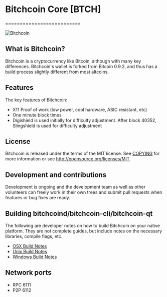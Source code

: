 # Bitchcoin Core [BTCH]
==========================

![Bitchcoin](http://i.imgur.com/O3jzScK.png)

## What is Bitchcoin?
Bitchcoin is a cryptocurrency like Bitcoin, although with many key differences. Bitchcoin's wallet is forked from Bitcoin 0.9.2, and thus has a build process slightly different from most altcoins.

## Features

The key features of Bitchcoin:

* X11 Proof of work (low power, cool hardware, ASIC resistant, etc)
* One minute block times
* Digishield is used initially for difficulty adjustment. After block 40352, Slingshield is used for difficulty adjustment


## License
Bitchcoin is released under the terms of the MIT license. See [COPYING](COPYING)
for more information or see http://opensource.org/licenses/MIT.

## Development and contributions
Development is ongoing and the development team as well as other volunteers can freely work in their own trees and submit pull requests when features or bug fixes are ready.



##  Building bitchcoind/bitchcoin-cli/bitchcoin-qt

  The following are developer notes on how to build Bitchcoin on your native platform. They are not complete guides, but include notes on the necessary libraries, compile flags, etc.

  - [OSX Build Notes](doc/build-osx.md)
  - [Unix Build Notes](doc/build-unix.md)
  - [Windows Build Notes](doc/build-msw.md)

## Network ports

* RPC 6111
* P2P 6112